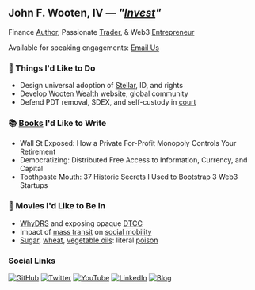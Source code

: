 ## John F. Wooten, IV &mdash; <i>"[Invest](https://sponsor.jfwooten4.com)"</i>

Finance [Author](https://author.jfwooten4.com), Passionate [Trader](https://stockmarketsecrets.exposed), & Web3 [Entrepreneur](https://blocktransfer.com/.well-known/deck.pdf)

Available for speaking engagements: [Email Us](mailto:john-speaking@wootenwealth.com)

### 👋 Things I'd Like to Do
- Design universal adoption of [Stellar](https://stellar.org), ID, and rights <!-- TODO: Framwork for universal ID certificate authorities and standard interplanetary rights via collective free market gov. -->
- Develop [Wooten Wealth](https://www.wootenwealth.com) website, global community
- Defend PDT removal, SDEX, and self-custody in [court](https://www.youtube.com/gopfinancialservices)

### 📚 [Books](https://ninetonoonsecrets.com) I'd Like to Write
- Wall St Exposed: How a Private For-Profit Monopoly Controls Your Retirement
- Democratizing: Distributed Free Access to Information, Currency, and Capital
- Toothpaste Mouth: 37 Historic Secrets I Used to Bootstrap 3 Web3 Startups

### 🎥 Movies I'd Like to Be In
- [WhyDRS](https://www.whydrs.org) and exposing opaque [DTCC](https://www.whydrs.org/post/issuers-and-the-dtcc-choice-without-choice)
- Impact of [mass transit](https://www.hustwit.com/urbanized) on [social mobility](https://www.youtube.com/watch?v=73YEFD89IuM)
- [Sugar](https://amzn.to/3I6KOMX), [wheat](https://amzn.to/3OTv7MV), [vegetable oils](https://youtu.be/rQmqVVmMB3k): literal [poison](https://www.merriam-webster.com/dictionary/poison)

### Social Links
[![GitHub](https://blocktransfer.com/imgs/email/github.png)](https://github.com/JFWooten4)
[![Twitter](https://blocktransfer.com/imgs/email/twitter.png)](https://twitter.com/JFWooten4)
[![YouTube](https://blocktransfer.com/imgs/email/youtube.png)](https://youtu.be/S75IvkicWD8)
[![LinkedIn](https://blocktransfer.com/imgs/email/linkedin.png)](https://www.linkedin.com/in/jfwooten4/)
[![Blog](https://blocktransfer.com/imgs/email/blog.png)](https://www.blocktransfer.com/blog/author/wooten/)
